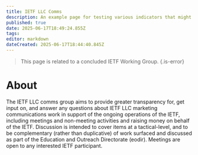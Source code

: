 ```yaml
---
title: IETF LLC Comms
description: An example page for testing various indicators that might be used to share group status.
published: true
date: 2025-06-17T18:49:24.855Z
tags: 
editor: markdown
dateCreated: 2025-06-17T18:44:40.845Z
---
```


> This page is related to a concluded IETF Working Group.
{.is-error}

# About
The IETF LLC comms group aims to provide greater transparency for, get input on, and answer any questions about IETF LLC marketing communications work in support of the ongoing operations of the IETF, including meetings and non-meeting activities and raising money on behalf of the IETF. Discussion is intended to cover items at a tactical-level, and to be complementary (rather than duplicative) of work surfaced and discussed as part of the Education and Outreach Directorate (eodir). Meetings are open to any interested IETF participant.